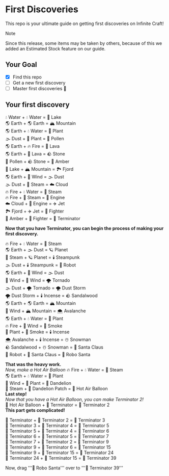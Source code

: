 # First Discoveries
This repo is your ultimate guide on getting first discoveries on Infinite Craft!
> [!NOTE]
> Since this release, some items may be taken by others, because of this we added an Estimated Stock feature on our guide. 
## Your Goal
- [x] Find this repo
- [ ] Get a new first discovery
- [ ] Master first discoveries 🥷
## Your first discovery
💧 Water + 💧 Water = 🌊 Lake<br>
🌎 Earth + 🌎 Earth = 🏔️ Mountain<br>
🌎 Earth + 💧 Water = 🌱 Plant<br>
🌫️ Dust + 🌱 Plant = 🌱 Pollen<br>
🌎 Earth + 🔥 Fire = 🌋 Lava<br>
🌎 Earth + 🌋 Lava = 🪨 Stone<br>
🌱 Pollen + 🪨 Stone = 🌾 Amber<br>
🌊 Lake + 🏔️ Mountain = 🏞️ Fjord<br>
🌎 Earth + 💨 Wind = 🌫️ Dust<br>
🌫️ Dust + 💨 Steam = ☁️ Cloud<br>
🔥 Fire + 💧 Water = 💨 Steam<br>
🔥 Fire + 💨 Steam = 🚗 Engine<br>
☁️ Cloud + 🚗 Engine = ✈️ Jet<br>
🏞️ Fjord + ✈️ Jet = 🥊 Fighter<br>
🌾 Amber + 🥊 Fighter = 🤖 Terminator<br>

**Now that you have Terminator, you can begin the process of making your first discovery.**

🔥 Fire + 💧 Water = 💨 Steam<br>
🌎 Earth + 🌫️ Dust = 🪐 Planet<br>
💨 Steam + 🪐 Planet = 🕯️ Steampunk<br>
🌫️ Dust + 🕯️ Steampunk = 🤖 Robot<br>
🌎 Earth + 💨 Wind = 🌫️ Dust<br>
💨 Wind + 💨 Wind = 🌪️ Tornado<br>
🌫️ Dust + 🌪️ Tornado = 🌪️ Dust Storm<br>
🌪️ Dust Storm + 🕯️ Incense = 🪨 Sandalwood<br>
🌎 Earth + 🌎 Earth = 🏔️ Mountain<br>
💨 Wind + 🏔️ Mountain = 🌨️ Avalanche<br>
🌎 Earth + 💧 Water = 🌱 Plant<br>
🔥 Fire + 💨 Wind = 💨 Smoke<br>
🌱 Plant + 💨 Smoke = 🕯️ Incense<br>
🌨️ Avalanche + 🕯️ Incense = ☃️ Snowman<br>
🪨 Sandalwood + ☃️ Snowman = 🎅 Santa Claus<br>
🤖 Robot + 🎅 Santa Claus = 🤖 Robo Santa<br>

**That was the heavy work.** <br>
_Now, make a Hot Air Balloon_
🔥 Fire	+ 💧 Water	= 💨 Steam<br>
🌎 Earth	+ 💧 Water	= 🌱 Plant<br>
💨 Wind	+ 🌱 Plant	= 🌼 Dandelion<br>
💨 Steam	+ 🌼 Dandelion Patch	= 🎈 Hot Air Balloon<br>
**Last step!** <br>
_Now that you have a Hot Air Balloon, you can make Terminator 2!_ <br>
🎈 Hot Air Balloon + 🤖 Terminator = 🤖 Terminator 2<br>
**This part gets complicated!** <br>

🤖 Terminator + 🤖 Terminator 2 = 🤖 Terminator 3 <br>
🤖 Terminator 3 + 🤖 Terminator 4 = 🤖 Terminator 5 <br>
🤖 Terminator 5 + 🤖 Terminator 4 = 🤖 Terminator 6 <br>
🤖 Terminator 6 + 🤖 Terminator 5 = 🤖 Terminator 7 <br>
🤖 Terminator 7 + 🤖 Terminator 2 = 🤖 Terminator 9 <br>
🤖 Terminator 9 + 🤖 Terminator 6 = 🤖 Terminator 15 <br>
🤖 Terminator 9 + 🤖 Terminator 15 = 🤖 Terminator 24 <br>
🤖 Terminator 24 + 🤖 Terminator 15 = 🤖 Terminator 39 <br>

Now, drag '''🤖 Robo Santa''' over to '''🤖 Terminator 39'''
